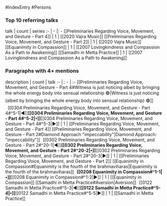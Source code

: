 #IndexEntry #Persons

### Top 10 referring talks
talk | count | series
:- | - |: -
[[Preliminaries Regarding Voice, Movement, and Gesture - Part 4]] | 1 | [[2020 Vajra Music]]
[[Preliminaries Regarding Voice, Movement, and Gesture - Part 2]] | 1 | [[2020 Vajra Music]]
[[Equanimity in Compassion]] | 1 | [[2007 Lovingkindness and Compassion As a Path to Awakening]]
[[Samadhi in Metta Practice]] | 1 | [[2007 Lovingkindness and Compassion As a Path to Awakening]]

### Paragraphs with 4+ mentions
description | count | talk
:- | : - | :-
[[Preliminaries Regarding Voice, Movement, and Gesture - Part 4#Witness is just noticing albeit by bringing the whole energy body into sensual relationship 🟢\|Witness is just noticing (albeit by bringing the whole energy body into sensual relationship) 🟢]] &nbsp;&nbsp;[[0304 Preliminaries Regarding Voice, Movement, and Gesture - Part 4#^5-1\|◀]]**[[0304 Preliminaries Regarding Voice, Movement, and Gesture - Part 4#^5-2\|•]]**[[0304 Preliminaries Regarding Voice, Movement, and Gesture - Part 4#^5-3\|▶]] | 1 | [[Preliminaries Regarding Voice, Movement, and Gesture - Part 4]]
[[Preliminaries Regarding Voice, Movement, and Gesture - Part 2#Diamond Approach "impeccability"\|Diamond Approach: "impeccability"]] &nbsp;&nbsp;[[0302 Preliminaries Regarding Voice, Movement, and Gesture - Part 2#^20-1\|◀]]**[[0302 Preliminaries Regarding Voice, Movement, and Gesture - Part 2#^20-2\|•]]**[[0302 Preliminaries Regarding Voice, Movement, and Gesture - Part 2#^20-3\|▶]] | 1 | [[Preliminaries Regarding Voice, Movement, and Gesture - Part 2]]
[[Equanimity in Compassion#Equanimity is the fourth of the brahmaviharas\|Equanimity is the fourth of the brahmaviharas]] &nbsp;&nbsp;**[[0208 Equanimity in Compassion#^1-1\|•]]**[[0208 Equanimity in Compassion#^1-2\|▶]] | 1 | [[Equanimity in Compassion]]
[[Samadhi in Metta Practice#Aversion\|Aversion]] &nbsp;&nbsp;[[0122 Samadhi in Metta Practice#^5-3\|◀]]**[[0122 Samadhi in Metta Practice#^5-4\|•]]**[[0122 Samadhi in Metta Practice#^5-5\|▶]] | 1 | [[Samadhi in Metta Practice]]


